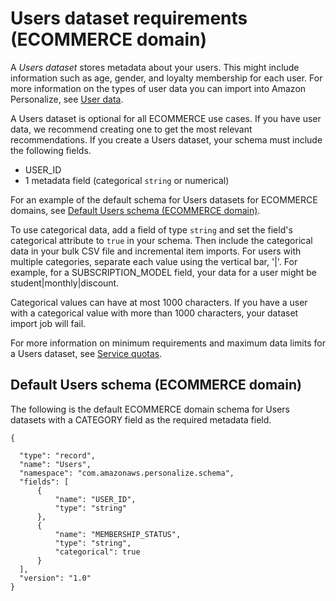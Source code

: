 # Users dataset requirements \(ECOMMERCE domain\)<a name="ECOMMERCE-users-dataset"></a>

 A *Users dataset* stores metadata about your users\. This might include information such as age, gender, and loyalty membership for each user\. For more information on the types of user data you can import into Amazon Personalize, see [User data](users-datasets.md)\. 

 A Users dataset is optional for all ECOMMERCE use cases\. If you have user data, we recommend creating one to get the most relevant recommendations\. If you create a Users dataset, your schema must include the following fields\. 
+ USER\_ID
+ 1 metadata field \(categorical `string` or numerical\)

For an example of the default schema for Users datasets for ECOMMERCE domains, see [Default Users schema \(ECOMMERCE domain\)](#ECOMMERCE-users-dataset-schema)\.

 To use categorical data, add a field of type `string` and set the field's categorical attribute to `true` in your schema\. Then include the categorical data in your bulk CSV file and incremental item imports\. For users with multiple categories, separate each value using the vertical bar, '\|'\. For example, for a SUBSCRIPTION\_MODEL field, your data for a user might be student\|monthly\|discount\. 

Categorical values can have at most 1000 characters\. If you have a user with a categorical value with more than 1000 characters, your dataset import job will fail\. 

 For more information on minimum requirements and maximum data limits for a Users dataset, see [Service quotas](limits.md#limits-table)\. 

## Default Users schema \(ECOMMERCE domain\)<a name="ECOMMERCE-users-dataset-schema"></a>

 The following is the default ECOMMERCE domain schema for Users datasets with a CATEGORY field as the required metadata field\. 

```
{

  "type": "record",
  "name": "Users",
  "namespace": "com.amazonaws.personalize.schema",
  "fields": [
      {
          "name": "USER_ID",
          "type": "string"
      },
      {
          "name": "MEMBERSHIP_STATUS",
          "type": "string",
          "categorical": true
      }
  ],
  "version": "1.0"
}
```